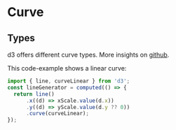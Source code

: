 # Curve
## Types
d3 offers different curve types. 
More insights on [github](https://github.com/d3/d3-shape#curves).
<Type/>

This code-example shows a linear curve:
```js
import { line, curveLinear } from 'd3';
const lineGenerator = computed(() => {
  return line()
      .x((d) => xScale.value(d.x))
      .y((d) => yScale.value(d.y ?? 0))
      .curve(curveLinear);
});
```
